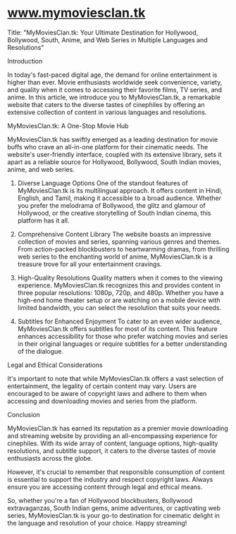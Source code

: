 # www.mymoviesclan.tk
Title: "MyMoviesClan.tk: Your Ultimate Destination for Hollywood, Bollywood, South, Anime, and Web Series in Multiple Languages and Resolutions"

Introduction

In today's fast-paced digital age, the demand for online entertainment is higher than ever. Movie enthusiasts worldwide seek convenience, variety, and quality when it comes to accessing their favorite films, TV series, and anime. In this article, we introduce you to MyMoviesClan.tk, a remarkable website that caters to the diverse tastes of cinephiles by offering an extensive collection of content in various languages and resolutions.

MyMoviesClan.tk: A One-Stop Movie Hub

MyMoviesClan.tk has swiftly emerged as a leading destination for movie buffs who crave an all-in-one platform for their cinematic needs. The website's user-friendly interface, coupled with its extensive library, sets it apart as a reliable source for Hollywood, Bollywood, South Indian movies, anime, and web series.

1. Diverse Language Options
One of the standout features of MyMoviesClan.tk is its multilingual approach. It offers content in Hindi, English, and Tamil, making it accessible to a broad audience. Whether you prefer the melodrama of Bollywood, the glitz and glamour of Hollywood, or the creative storytelling of South Indian cinema, this platform has it all.

2. Comprehensive Content Library
The website boasts an impressive collection of movies and series, spanning various genres and themes. From action-packed blockbusters to heartwarming dramas, from thrilling web series to the enchanting world of anime, MyMoviesClan.tk is a treasure trove for all your entertainment cravings.

3. High-Quality Resolutions
Quality matters when it comes to the viewing experience. MyMoviesClan.tk recognizes this and provides content in three popular resolutions: 1080p, 720p, and 480p. Whether you have a high-end home theater setup or are watching on a mobile device with limited bandwidth, you can select the resolution that suits your needs.

4. Subtitles for Enhanced Enjoyment
To cater to an even wider audience, MyMoviesClan.tk offers subtitles for most of its content. This feature enhances accessibility for those who prefer watching movies and series in their original languages or require subtitles for a better understanding of the dialogue.

Legal and Ethical Considerations

It's important to note that while MyMoviesClan.tk offers a vast selection of entertainment, the legality of certain content may vary. Users are encouraged to be aware of copyright laws and adhere to them when accessing and downloading movies and series from the platform.

Conclusion

MyMoviesClan.tk has earned its reputation as a premier movie downloading and streaming website by providing an all-encompassing experience for cinephiles. With its wide array of content, language options, high-quality resolutions, and subtitle support, it caters to the diverse tastes of movie enthusiasts across the globe.

However, it's crucial to remember that responsible consumption of content is essential to support the industry and respect copyright laws. Always ensure you are accessing content through legal and ethical means.

So, whether you're a fan of Hollywood blockbusters, Bollywood extravaganzas, South Indian gems, anime adventures, or captivating web series, MyMoviesClan.tk is your go-to destination for cinematic delight in the language and resolution of your choice. Happy streaming!
